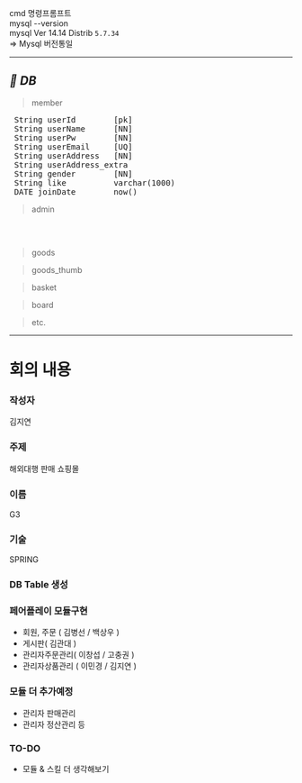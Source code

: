 cmd 명령프롬프트 <br>
mysql --version <br>
mysql  Ver 14.14 Distrib `5.7.34` <br>
 => Mysql 버전통일 <br>

---

## **_💾 DB_**

> member
<pre>
 String userId        [pk]
 String userName      [NN]
 String userPw        [NN]
 String userEmail     [UQ]
 String userAddress   [NN]
 String userAddress_extra 
 String gender        [NN]
 String like          varchar(1000)
 DATE joinDate        now()
</pre>

> admin
<pre>


</pre>
 
 
> goods

> goods_thumb

> basket

> board

> etc.


<hr>

<h1>회의 내용</h1>
<h3>작성자</h3> 김지연

<h3>주제</h3> 해외대행 판매 쇼핑몰

<h3>이름</h3> G3

<h3>기술</h3> SPRING

<h3>DB Table 생성</h3>

<h3>페어플레이 모듈구현</h3>
 
<ul>
 <li>회원, 주문 ( 김병선 / 백상우 )</li>
 <li>게시판( 김관대 )</li>
 <li>관리자주문관리( 이창섭 / 고충권  )</li> 
 <li>관리자상품관리 ( 이민경 / 김지연 )</li>
</ul>

<h3>모듈 더 추가예정</h3>

<ul>
 <li>관리자 판매관리</li>
 <li>관리자 정산관리 등</li>
</ul>

<h3>TO-DO</h3>

<ul>
 <li>모듈 & 스킬 더 생각해보기</li>
</ul>

